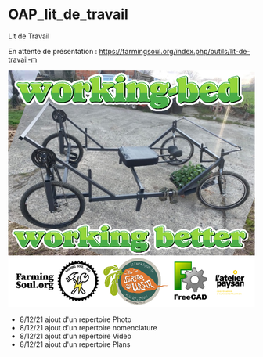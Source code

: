 # OAP_lit_de_travail
 Lit de Travail
 
 En attente de présentation :
 https://farmingsoul.org/index.php/outils/lit-de-travail-m
 
 ![lit_de_travail](https://github.com/FarmingSoul/OAP_lit_de_travail/blob/main/Photo/affiche-WB.png)
 
- 8/12/21 ajout d'un repertoire Photo
- 8/12/21 ajout d'un repertoire nomenclature
- 8/12/21 ajout d'un repertoire Video
- 8/12/21 ajout d'un repertoire Plans
